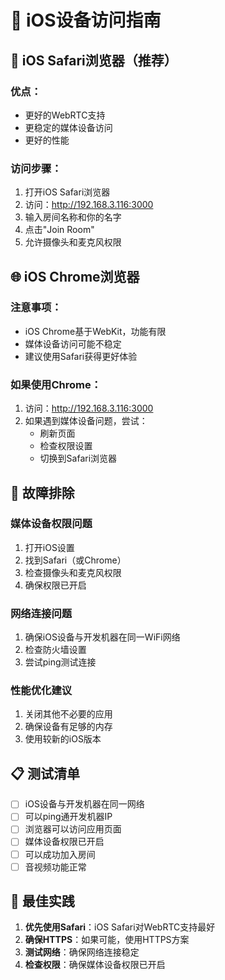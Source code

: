# 📱 iOS设备访问指南

## 🍎 iOS Safari浏览器（推荐）

### 优点：
- 更好的WebRTC支持
- 更稳定的媒体设备访问
- 更好的性能

### 访问步骤：
1. 打开iOS Safari浏览器
2. 访问：http://192.168.3.116:3000
3. 输入房间名称和你的名字
4. 点击"Join Room"
5. 允许摄像头和麦克风权限

## 🌐 iOS Chrome浏览器

### 注意事项：
- iOS Chrome基于WebKit，功能有限
- 媒体设备访问可能不稳定
- 建议使用Safari获得更好体验

### 如果使用Chrome：
1. 访问：http://192.168.3.116:3000
2. 如果遇到媒体设备问题，尝试：
   - 刷新页面
   - 检查权限设置
   - 切换到Safari浏览器

## 🔧 故障排除

### 媒体设备权限问题
1. 打开iOS设置
2. 找到Safari（或Chrome）
3. 检查摄像头和麦克风权限
4. 确保权限已开启

### 网络连接问题
1. 确保iOS设备与开发机器在同一WiFi网络
2. 检查防火墙设置
3. 尝试ping测试连接

### 性能优化建议
1. 关闭其他不必要的应用
2. 确保设备有足够的内存
3. 使用较新的iOS版本

## 📋 测试清单

- [ ] iOS设备与开发机器在同一网络
- [ ] 可以ping通开发机器IP
- [ ] 浏览器可以访问应用页面
- [ ] 媒体设备权限已开启
- [ ] 可以成功加入房间
- [ ] 音视频功能正常

## 🚀 最佳实践

1. **优先使用Safari**：iOS Safari对WebRTC支持最好
2. **确保HTTPS**：如果可能，使用HTTPS方案
3. **测试网络**：确保网络连接稳定
4. **检查权限**：确保媒体设备权限已开启
